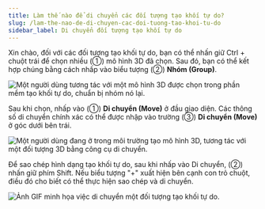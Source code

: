 ```yaml
---
title: Làm thế nào để di chuyển các đối tượng tạo khối tự do?
slug: /lam-the-nao-de-di-chuyen-cac-doi-tuong-tao-khoi-tu-do
sidebar_label: Di chuyển đối tượng tạo khối tự do
---
```


Xin chào, đối với các đối tượng tạo khối tự do, bạn có thể nhấn giữ Ctrl + chuột trái để chọn nhiều (①) mô hình 3D đã chọn. Sau đó, bạn có thể kết hợp chúng bằng cách nhấp vào biểu tượng (②) **Nhóm (Group)**.

![Một người dùng tương tác với một mô hình 3D được chọn trong phần mềm tạo khối tự do, chuẩn bị nhóm nó lại.](https://storage.googleapis.com/jegavn_kb/images/50fcbf93-d06a-4b4a-b1dc-7b63ad413361.png)

Sau khi chọn, nhấp vào (①) **Di chuyển (Move)** ở đầu giao diện. Các thông số di chuyển chính xác có thể được nhập vào trường (③) **Di chuyển (Move)** ở góc dưới bên trái.

![Một người dùng đang ở trong môi trường tạo mô hình 3D, tương tác với một đối tượng 3D bằng công cụ di chuyển.](https://storage.googleapis.com/jegavn_kb/images/8740361f-d2ec-455f-8de8-6f924bd701a6.png)

Để sao chép hình dạng tạo khối tự do, sau khi nhấp vào Di chuyển, (②) nhấn giữ phím Shift. Nếu biểu tượng "+" xuất hiện bên cạnh con trỏ chuột, điều đó cho biết có thể thực hiện sao chép và di chuyển.

![Ảnh GIF minh họa việc di chuyển một đối tượng tạo khối tự do.](https://storage.googleapis.com/jegavn_kb/images/e87f572c-759d-4d76-b76d-3ffe96279b05.gif)